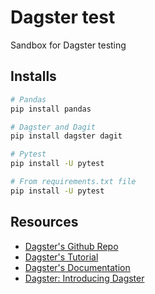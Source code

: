 # Dagster test

Sandbox for Dagster testing

## Installs

```bash
# Pandas
pip install pandas
```

```bash
# Dagster and Dagit
pip install dagster dagit
```

```bash
# Pytest
pip install -U pytest
```

```bash
# From requirements.txt file
pip install -U pytest
```

## Resources
* [Dagster's Github Repo](https://github.com/dagster-io/dagster)
* [Dagster's Tutorial](https://docs.dagster.io/latest/tutorial)
* [Dagster's Documentation](https://docs.dagster.io/)
* [Dagster: Introducing Dagster](https://medium.com/dagster-io/introducing-dagster-dbd28442b2b7)